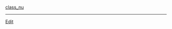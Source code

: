 ---
---
[class_nu](/class_nu)



----
[Edit](https://github.com/vitroid/vitroid.github.io/edit/master/MD/化学講究.md)
